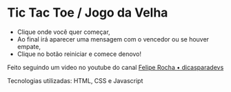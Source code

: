 # Tic Tac Toe / Jogo da Velha

-   Clique onde você quer começar,
-   Ao final irá aparecer uma mensagem com o vencedor ou se houver empate,
-   Clique no botão reiniciar e comece denovo!

   Feito seguindo um video no youtube do canal [Felipe Rocha • dicasparadevs](https://www.youtube.com/watch?v=0EiX9c4vzRs)

   Tecnologias utilizadas: HTML, CSS e Javascript
